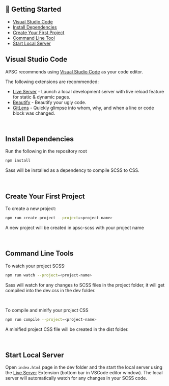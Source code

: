 ## 🔎 Getting Started

- [Visual Studio Code](#visual-studio-code)
- [Install Dependencies](#install-dependencies)
- [Create Your First Project](#create-your-first-project)
- [Command Line Tool](#command-line-tools)
- [Start Local Server](#start-local-server)

## Visual Studio Code

APSC recommends using [Visual Studio Code](https://code.visualstudio.com/) as your code editor.

The following extensions are recommended:

* [Live Server](https://marketplace.visualstudio.com/items?itemName=ritwickdey.LiveServer) - Launch a local development server with live reload feature for static & dynamic pages.
* [Beautify](https://marketplace.visualstudio.com/items?itemName=HookyQR.beautify) - Beautify your ugly code.
* [GitLens](https://marketplace.visualstudio.com/items?itemName=eamodio.gitlens) - Quickly glimpse into whom, why, and when a line or code block was changed.

<br />

## Install Dependencies

Run the following in the repository root

```bash
npm install
```

Sass will be installed as a dependency to compile SCSS to CSS.

<br />

## Create Your First Project

To create a new project:

```bash
npm run create-project --project=<project-name>
```

A new project will be created in apsc-scss with your project name

<br />

## Command Line Tools

To watch your project SCSS:

```bash
npm run watch --project=<project-name>
```
Sass will watch for any changes to SCSS files in the project folder, it will get compiled into the dev.css in the dev folder.  

<br />

To compile and minify your project CSS

```bash
npm run compile --project=<project-name>
```

A minified project CSS file will be created in the dist folder.

<br />

## Start Local Server

Open ```index.html``` page in the dev folder and the start the local server using the [Live Server](https://marketplace.visualstudio.com/items?itemName=ritwickdey.LiveServer) Extension (bottom bar in VSCode editor window). The local server will automatically watch for any changes in your SCSS code.
